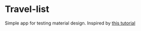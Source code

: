 # Travel-list
Simple app for testing material design.
Inspired by [this tutorial](http://www.raywenderlich.com/103367/material-design)
